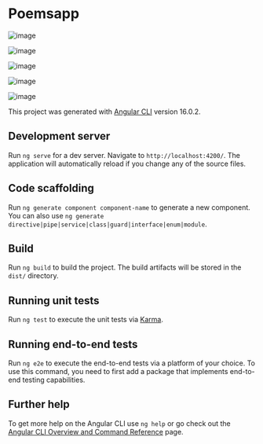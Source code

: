 # Poemsapp

![image](https://github.com/sehajbirsingh1313/poemsapp/assets/76771922/c0714e79-80e1-4aa5-90ae-86625e87b9ec)

![image](https://github.com/sehajbirsingh1313/poemsapp/assets/76771922/971d5b6b-e9cf-4d81-8c18-9e394e6dd470)

![image](https://github.com/sehajbirsingh1313/poemsapp/assets/76771922/bc74d16c-388f-4815-b0fc-9075ce071d5c)

![image](https://github.com/sehajbirsingh1313/poemsapp/assets/76771922/800795fe-49e4-4fee-9c38-e1cd3adaf863)

![image](https://github.com/sehajbirsingh1313/poemsapp/assets/76771922/6aa9f651-6d85-45ee-9942-4b520d1b611e)


This project was generated with [Angular CLI](https://github.com/angular/angular-cli) version 16.0.2.

## Development server

Run `ng serve` for a dev server. Navigate to `http://localhost:4200/`. The application will automatically reload if you change any of the source files.

## Code scaffolding

Run `ng generate component component-name` to generate a new component. You can also use `ng generate directive|pipe|service|class|guard|interface|enum|module`.

## Build

Run `ng build` to build the project. The build artifacts will be stored in the `dist/` directory.

## Running unit tests

Run `ng test` to execute the unit tests via [Karma](https://karma-runner.github.io).

## Running end-to-end tests

Run `ng e2e` to execute the end-to-end tests via a platform of your choice. To use this command, you need to first add a package that implements end-to-end testing capabilities.

## Further help

To get more help on the Angular CLI use `ng help` or go check out the [Angular CLI Overview and Command Reference](https://angular.io/cli) page.
